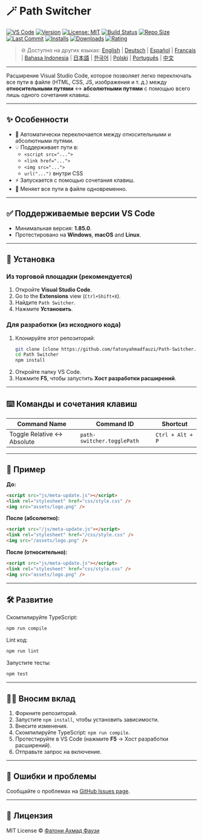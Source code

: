 # 🪄 Path Switcher

[![VS Code](https://img.shields.io/badge/VS%20Code-1.85.0+-blue.svg)](https://code.visualstudio.com/)
[![Version](https://img.shields.io/github/v/release/fatonyahmadfauzi/Path-Switcher?color=blue.svg)](https://github.com/fatonyahmadfauzi/Path-Switcher/releases)
[![License: MIT](https://img.shields.io/github/license/fatonyahmadfauzi/Path-Switcher?color=green.svg)](../../LICENSE)
[![Build Status](https://github.com/fatonyahmadfauzi/Path-Switcher/actions/workflows/main.yml/badge.svg)](https://github.com/fatonyahmadfauzi/Path-Switcher/actions)
[![Repo Size](https://img.shields.io/github/repo-size/fatonyahmadfauzi/Path-Switcher?color=yellow.svg)](https://github.com/fatonyahmadfauzi/Path-Switcher)
[![Last Commit](https://img.shields.io/github/last-commit/fatonyahmadfauzi/Path-Switcher?color=brightgreen.svg)](https://github.com/fatonyahmadfauzi/Path-Switcher/commits/main)
[![Installs](https://vsmarketplacebadges.dev/installs-short/fatonyahmadfauzi.path-switcher.svg)](https://marketplace.visualstudio.com/items?itemName=fatonyahmadfauzi.path-switcher)
[![Downloads](https://vsmarketplacebadges.dev/downloads-short/fatonyahmadfauzi.path-switcher.svg)](https://marketplace.visualstudio.com/items?itemName=fatonyahmadfauzi.path-switcher)
[![Rating](https://vsmarketplacebadges.dev/rating-short/fatonyahmadfauzi.path-switcher.svg)](https://marketplace.visualstudio.com/items?itemName=fatonyahmadfauzi.path-switcher)

> 🌐 Доступно на других языках: [English](../../README.md) | [Deutsch](README-DE.md) | [Español](README-ES.md) | [Français](README-FR.md) | [Bahasa Indonesia](README-ID.md) | [日本語](README-JP.md) | [한국어](README-KO.md) | [Polski](README-PL.md) | [Português](README-PT.md) | [中文](README-ZH.md)

---

Расширение Visual Studio Code, которое позволяет легко переключать все пути в файле (HTML, CSS, JS, изображения и т. д.) между **относительными путями** ↔️ **абсолютными путями** с помощью всего лишь одного сочетания клавиш.

---

## ✨ Особенности

- 🔁 Автоматически переключается между относительными и абсолютными путями.
- 💡 Поддерживает пути в:
  - `<script src="...">`
  - `<link href="...">`
  - `<img src="...">`
  - `url("...")` внутри CSS
- ⚡ Запускается с помощью сочетания клавиш.
- 🧭 Меняет все пути в файле одновременно.

---

## ✅ Поддерживаемые версии VS Code

- Минимальная версия: **1.85.0**.
- Протестировано на **Windows**, **macOS** and **Linux**.

---

## 🧩 Установка

### Из торговой площадки (рекомендуется)

1. Откройте **Visual Studio Code**.
2.  Go to the **Extensions** view (`Ctrl+Shift+X`).
3. Найдите `Path Switcher`.
4. Нажмите **Установить**.

### Для разработки (из исходного кода)

1. Клонируйте этот репозиторий:
    ```bash
    git clone [clone https://github.com/fatonyahmadfauzi/Path-Switcher.git](https://github.com/fatonyahmadfauzi/Path-Switcher.git)
    cd Path Switcher
    npm install
    ```
2. Откройте папку VS Code.
3. Нажмите **F5**, чтобы запустить **Хост разработки расширений**.

---

## ⌨️ Команды и сочетания клавиш

| Command Name                | Command ID                 | Shortcut         |
| --------------------------- | -------------------------- | ---------------- |
| Toggle Relative ↔️ Absolute | `path-switcher.togglePath` | `Ctrl + Alt + P` |

---

## 🧠 Пример

**До:**

```html
<script src="js/meta-update.js"></script>
<link rel="stylesheet" href="css/style.css" />
<img src="assets/logo.png" />
```

**После (абсолютно):**

```html
<script src="/js/meta-update.js"></script>
<link rel="stylesheet" href="/css/style.css" />
<img src="/assets/logo.png" />
```

**После (относительно):**

```html
<script src="js/meta-update.js"></script>
<link rel="stylesheet" href="css/style.css" />
<img src="assets/logo.png" />
```

---

## 🛠️ Развитие

Скомпилируйте TypeScript:

```bash
npm run compile
```

Lint код:

```bash
npm run lint
```

Запустите тесты:

```bash
npm test
```

---

## 🧑‍💻 Вносим вклад

1. Форкните репозиторий.
2. Запустите `npm install`, чтобы установить зависимости.
3. Внесите изменения.
4. Скомпилируйте TypeScript: `npm run compile`.
5. Протестируйте в VS Code (нажмите **F5** → Хост разработки расширений).
6. Отправьте запрос на включение.

---

## 🐞 Ошибки и проблемы

Сообщайте о проблемах на [GitHub Issues page](https://github.com/fatonyahmadfauzi/Path-Switcher/issues).

---

## 🧾 Лицензия

MIT License © [Фатони Ахмад Фаузи](../../LICENSE)